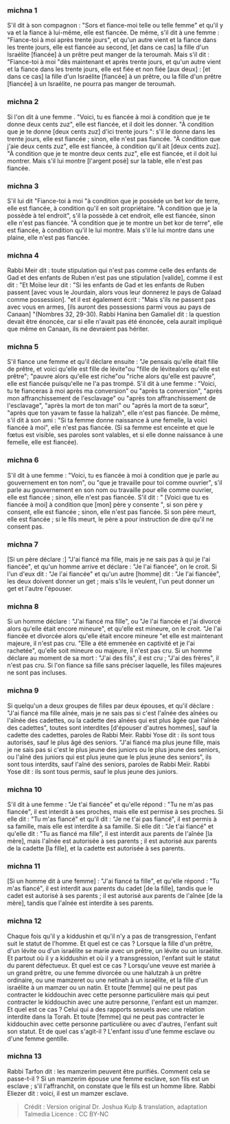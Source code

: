 
### michna 1
S'il dit à son compagnon : "Sors et fiance-moi telle ou telle femme" et qu'il y va et la fiance à lui-même, elle est fiancée. De même, s'il dit à une femme : "Fiance-toi à moi après trente jours", et qu'un autre vient et la fiance dans les trente jours, elle est fiancée au second, [et dans ce cas] la fille d'un Israélite [fiancée] à un prêtre peut manger de la teroumah. Mais s'il dit : "Fiance-toi à moi "dès maintenant et après trente jours, et qu'un autre vient et la fiance dans les trente jours, elle est fiée et non fiée [aux deux] :   [et dans ce cas] la fille d'un Israélite [fiancée] à un prêtre, ou la fille d'un prêtre [fiancée] à un Israélite, ne pourra pas manger de teroumah.

### michna 2
Si l'on dit à une femme . "Voici, tu es fiancée à moi à condition que je te donne deux cents zuz", elle est fiancée, et il doit les donner. "À condition que je te donne [deux cents zuz] d'ici trente jours ": s'il le donne dans les trente jours, elle est fiancée ; sinon, elle n'est pas fiancée. "À condition que j'aie deux cents zuz", elle est fiancée, à condition qu'il ait [deux cents zuz]. "À condition que je te montre deux cents zuz", elle est fiancée, et il doit lui montrer. Mais s'il lui montre [l'argent posé] sur la table, elle n'est pas fiancée.

### michna 3
S'il lui dit "Fiance-toi à moi "à condition que je possède un bet kor de terre, elle est fiancée, à condition qu'il en soit propriétaire. "À condition que je la possède à tel endroit", s'il la possède à cet endroit, elle est fiancée, sinon elle n'est pas fiancée. "À condition que je te montre un bet kor de terre", elle est fiancée, à condition qu'il le lui montre. Mais s'il le lui montre dans une plaine, elle n'est pas fiancée.

### michna 4
Rabbi Meir dit : toute stipulation qui n'est pas comme celle des enfants de Gad et des enfants de Ruben n'est pas une stipulation [valide], comme il est dit : "Et Moïse leur dit : "Si les enfants de Gad et les enfants de Ruben passent [avec vous le Jourdain, alors vous leur donnerez le pays de Galaad comme possession]. "et il est également écrit : "Mais s'ils ne passent pas avec vous en armes, [ils auront des possessions parmi vous au pays de Canaan] "(Nombres 32, 29-30). Rabbi Hanina ben Gamaliel dit : la question devait être énoncée, car si elle n'avait pas été énoncée, cela aurait impliqué que même en Canaan, ils ne devraient pas hériter.

### michna 5
S'il fiance une femme et qu'il déclare ensuite : "Je pensais qu'elle était fille de prêtre, et voici qu'elle est fille de lévite"ou "fille de lévitealors qu'elle est prêtre"; "pauvre alors qu'elle est riche"ou "riche alors qu'elle est pauvre", elle est fiancée puisqu'elle ne l'a pas trompé. S'il dit à une femme : "Voici, tu te fianceras à moi après ma conversion" ou "après ta conversion", "après mon affranchissement de l'esclavage" ou "après ton affranchissement de l'esclavage", "après la mort de ton mari" ou "après la mort de ta sœur", "après que ton yavam te fasse la halizah", elle n'est pas fiancée. De même, s'il dit à son ami : "Si ta femme donne naissance à une femelle, la voici fiancée à moi", elle n'est pas fiancée. (Si sa femme est enceinte et que le fœtus est visible, ses paroles sont valables, et si elle donne naissance à une femelle, elle est fiancée).

### michna 6
S'il dit à une femme : "Voici, tu es fiancée à moi à condition que je parle au gouvernement en ton nom", ou "que je travaille pour toi comme ouvrier", s'il parle au gouvernement en son nom ou travaille pour elle comme ouvrier, elle est fiancée ; sinon, elle n'est pas fiancée. S'il dit : " [Voici que tu es fiancée à moi] à condition que [mon] père y consente ", si son père y consent, elle est fiancée ; sinon, elle n'est pas fiancée. Si son père meurt, elle est fiancée ; si le fils meurt, le père a pour instruction de dire qu'il ne consent pas.

### michna 7
[Si un père déclare :] "J'ai fiancé ma fille, mais je ne sais pas à qui je l'ai fiancée", et qu'un homme arrive et déclare : "Je l'ai fiancée", on le croit. Si l'un d'eux dit : "Je l'ai fiancée" et qu'un autre [homme] dit : "Je l'ai fiancée", les deux doivent donner un get ; mais s'ils le veulent, l'un peut donner un get et l'autre l'épouser.

### michna 8
Si un homme déclare : "J'ai fiancé ma fille", ou "Je l'ai fiancée et j'ai divorcé alors qu'elle était encore mineure", et qu'elle est mineure, on le croit. "Je l'ai fiancée et divorcée alors qu'elle était encore mineure "et elle est maintenant majeure, il n'est pas cru. "Elle a été emmenée en captivité et je l'ai rachetée", qu'elle soit mineure ou majeure, il n'est pas cru. Si un homme déclare au moment de sa mort : "J'ai des fils", il est cru ; "J'ai des frères", il n'est pas cru. Si l'on fiance sa fille sans préciser laquelle, les filles majeures ne sont pas incluses.

### michna 9
Si quelqu'un a deux groupes de filles par deux épouses, et qu'il déclare : "J'ai fiancé ma fille aînée, mais je ne sais pas si c'est l'aînée des aînées ou l'aînée des cadettes, ou la cadette des aînées qui est plus âgée que l'aînée des cadettes", toutes sont interdites [d'épouser d'autres hommes], sauf la cadette des cadettes, paroles de Rabbi Meir. Rabbi Yose dit : ils sont tous autorisés, sauf le plus âgé des seniors. "J'ai fiancé ma plus jeune fille, mais je ne sais pas si c'est le plus jeune des juniors ou le plus jeune des seniors, ou l'aîné des juniors qui est plus jeune que le plus jeune des seniors", ils sont tous interdits, sauf l'aîné des seniors, paroles de Rabbi Meïr. Rabbi Yose dit : ils sont tous permis, sauf le plus jeune des juniors.

### michna 10
S'il dit à une femme : "Je t'ai fiancée" et qu'elle répond : "Tu ne m'as pas fiancée", il est interdit à ses proches, mais elle est permise à ses proches. Si elle dit : "Tu m'as fiancé" et qu'il dit : "Je ne t'ai pas fiancé", il est permis à sa famille, mais elle est interdite à sa famille. Si elle dit : "Je t'ai fiancé" et qu'elle dit : "Tu as fiancé ma fille", il est interdit aux parents de l'aînée [la mère], mais l'aînée est autorisée à ses parents ; il est autorisé aux parents de la cadette [la fille], et la cadette est autorisée à ses parents.

### michna 11
[Si un homme dit à une femme] : "J'ai fiancé ta fille", et qu'elle répond : "Tu m'as fiancé", il est interdit aux parents du cadet [de la fille], tandis que le cadet est autorisé à ses parents ; il est autorisé aux parents de l'aînée [de la mère], tandis que l'aînée est interdite à ses parents.

### michna 12
Chaque fois qu'il y a kiddushin et qu'il n'y a pas de transgression, l'enfant suit le statut de l'homme. Et quel est ce cas ?  Lorsque la fille d'un prêtre, d'un lévite ou d'un israélite se marie avec un prêtre, un lévite ou un israélite. Et partout où il y a kiddushin et où il y a transgression, l'enfant suit le statut du parent défectueux. Et quel est ce cas ?  Lorsqu'une veuve est mariée à un grand prêtre, ou une femme divorcée ou une halutzah à un prêtre ordinaire, ou une mamzeret ou une netinah à un israélite, et la fille d'un israélite à un mamzer ou un natin. Et toute [femme] qui ne peut pas contracter le kiddouchin avec cette personne particulière mais qui peut contracter le kiddouchin avec une autre personne, l'enfant est un mamzer. Et quel est ce cas ?  Celui qui a des rapports sexuels avec une relation interdite dans la Torah. Et toute [femme] qui ne peut pas contracter le kiddouchin avec cette personne particulière ou avec d'autres, l'enfant suit son statut. Et de quel cas s'agit-il ?  L'enfant issu d'une femme esclave ou d'une femme gentille.

### michna 13
Rabbi Tarfon dit : les mamzerim peuvent être purifiés. Comment cela se passe-t-il ? Si un mamzerim épouse une femme esclave, son fils est un esclave ; s'il l'affranchit, on constate que le fils est un homme libre. Rabbi Eliezer dit : voici, il est un mamzer esclave.

>Crédit : Version original Dr. Joshua Kulp & translation, adaptation Talmedia
>Licence : CC BY-NC